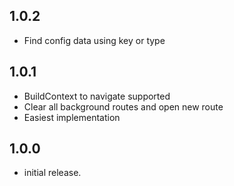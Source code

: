 ## 1.0.2

* Find config data using key or type

## 1.0.1

* BuildContext to navigate supported
* Clear all background routes and open new route
* Easiest implementation

## 1.0.0

* initial release.
